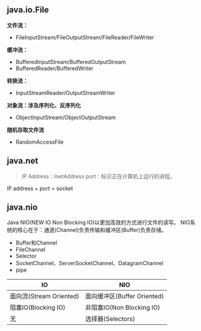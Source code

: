 ## java.io.File
**文件流：**
- FileInputStream/FileOutputStream/FileReader/FileWriter

**缓冲流：**
- BufferedInputStream/BufferedOutputStream
- BufferedReader/BufferedWriter

**转换流：**
- InputStreamReader/OutputStreamWriter

**对象流：涉及序列化、反序列化**
- ObjectInputStream/ObjectOutputStream

**随机存取文件流**
- RandomAccessFile


## java.net
> IP Address：InetAddress
> port：标识正在计算机上运行的进程。

IP address + port = socket

## java.nio
Java NIO(NEW IO Non Blocking IO)以更加高效的方式进行文件的读写。
NIO系统的核心在于：通道(Channel)负责传输和缓冲区(Buffer)负责存储。
- Buffer和Channel
- FileChannel
- Selector
- SocketChannel、ServerSocketChannel、DatagramChannel
- pipe

IO | NIO|
----|----|
面向流(Stream Oriented) |面向缓冲区(Buffer Oriented) |
阻塞IO(Blocking IO) | 非阻塞IO(Non Blocking IO) |
无  |  选择器(Selectors)